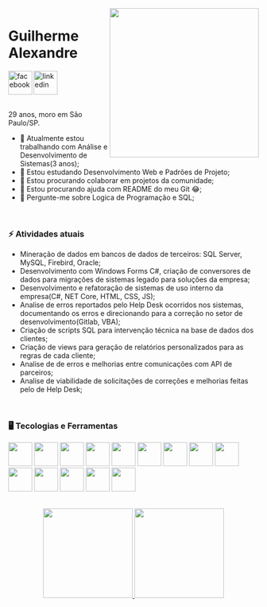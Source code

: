 
<img align="right" width="300px" src="https://camo.githubusercontent.com/7ff31bf674c5358f243c50ad2d3709af50a98c28e1f478dcc898309b973a4099/68747470733a2f2f73757065722e616272696c2e636f6d2e62722f77702d636f6e74656e742f75706c6f6164732f323031362f30392f73757065725f696d676761746f5f6469676974616e646f5f302e676966">
<div dsplay="inline-block">
 <h1 align="left">Guilherme Alexandre</h1>
 <a target="_blank" href="https://www.facebook.com/guilherme.alexandre.5/">
    <img align="left" width="48px" src="https://cdn.jsdelivr.net/gh/devicons/devicon/icons/facebook/facebook-original.svg" alt="facebook" style="vertical-align:top;">
  </a> 
  <a target="_blank" href="https://www.linkedin.com/in/guilherme-alexandre-34b565168/">
    <img width="48px" src="https://cdn.jsdelivr.net/gh/devicons/devicon/icons/linkedin/linkedin-original.svg" alt="linkedin" style="vertical-align:top;">
  </a>
</div>

<br />

29 anos, moro em São Paulo/SP.

- 🔭 Atualmente estou trabalhando com Análise e Desenvolvimento de Sistemas(3 anos);
- 🌱 Estou estudando Desenvolvimento Web e Padrões de Projeto;
- 👯 Estou procurando colaborar em projetos da comunidade;
- 🤔 Estou procurando ajuda com README do meu Git 😂;
- 💬 Pergunte-me sobre Logica de Programação e SQL;

<br />

### ⚡ Atividades atuais

- Mineração de dados em bancos de dados de terceiros: SQL Server, MySQL, Firebird, Oracle; 
- Desenvolvimento com Windows Forms C#, criação de conversores de dados para migrações de sistemas legado para soluções da empresa;
- Desenvolvimento e refatoração de sistemas de uso interno da empresa(C#, NET Core, HTML, CSS, JS);
- Analise de erros reportados pelo Help Desk ocorridos nos sistemas, documentando os erros e direcionando para a correção no setor de desenvolvimento(Gitlab, VBA); 
- Criação de scripts SQL para intervenção técnica na base de dados dos clientes;
- Criação de views para geração de relatórios personalizados para as regras de cada cliente;
- Analise de de erros e melhorias entre comunicações com API de parceiros;
- Analise de viabilidade de solicitações de correções e melhorias feitas pelo de Help Desk; 

<br />

### 🖥️ Tecologias e Ferramentas

<section style>
  <img height="48" src="https://cdn.jsdelivr.net/gh/devicons/devicon/icons/csharp/csharp-original.svg" />
  <img height="48" src="https://cdn.jsdelivr.net/gh/devicons/devicon/icons/dotnetcore/dotnetcore-original.svg" />
  <img height="48" src="https://cdn.jsdelivr.net/gh/devicons/devicon/icons/microsoftsqlserver/microsoftsqlserver-plain-wordmark.svg" />
  <img height="48" src="https://cdn.jsdelivr.net/gh/devicons/devicon/icons/mysql/mysql-original.svg" />
  <img height="48" src="https://cdn.jsdelivr.net/gh/devicons/devicon/icons/postgresql/postgresql-original.svg" />
  <img height="48" src="https://cdn.jsdelivr.net/gh/devicons/devicon/icons/react/react-original.svg" />
  <img height="48" src="https://cdn.jsdelivr.net/gh/devicons/devicon/icons/sass/sass-original.svg" />        
  <img height="48" src="https://cdn.jsdelivr.net/gh/devicons/devicon/icons/html5/html5-original.svg" />
  <img height="48" src="https://cdn.jsdelivr.net/gh/devicons/devicon/icons/javascript/javascript-original.svg" />
  <img height="48" src="https://cdn.jsdelivr.net/gh/devicons/devicon/icons/css3/css3-original.svg" />
  <img height="48" src="https://cdn.jsdelivr.net/gh/devicons/devicon/icons/nodejs/nodejs-original.svg" />
  <img height="48" src="https://cdn.jsdelivr.net/gh/devicons/devicon/icons/materialui/materialui-original.svg" />
  <img height="48" src="https://cdn.jsdelivr.net/gh/devicons/devicon/icons/typescript/typescript-original.svg" />
  <img height="48" src="https://cdn.jsdelivr.net/gh/devicons/devicon/icons/git/git-original.svg" />
          
</section> 
        
 <br />
 
<p align="center">
 <a href="https://github.com/jeniblodev">
   <img height="180em" src="https://github-readme-stats-eight-theta.vercel.app/api?username=guialexandree&show_icons=true&theme=algolia&include_all_commits=true&count_private=true"/> 
   <img height="180em" src="https://github-readme-stats-eight-theta.vercel.app/api/top-langs/?username=guialexandree&layout=compact&langs_count=8&theme=algolia"/>
 </a>
</p>
    
<!--
**guialexandree/guialexandree** is a ✨ _special_ ✨ repository because its `README.md` (this file) appears on your GitHub profile.

Here are some ideas to get you started:

- 🔭 I’m currently working on ...
- 🌱 I’m currently learning ...
- 👯 I’m looking to collaborate on ...
- 🤔 I’m looking for help with ...
- 💬 Ask me about ...
- 📫 How to reach me: ...
- 😄 Pronouns: ...
- ⚡ Fun fact: ...
-->
